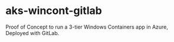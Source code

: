 # aks-wincont-gitlab
Proof of Concept to run a 3-tier Windows Containers app in Azure, Deployed with GitLab.
